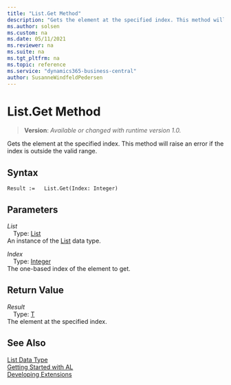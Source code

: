 ```yaml
---
title: "List.Get Method"
description: "Gets the element at the specified index. This method will raise an error if the index is outside the valid range."
ms.author: solsen
ms.custom: na
ms.date: 05/11/2021
ms.reviewer: na
ms.suite: na
ms.tgt_pltfrm: na
ms.topic: reference
ms.service: "dynamics365-business-central"
author: SusanneWindfeldPedersen
---
```

[//]: # (START>DO_NOT_EDIT)
[//]: # (IMPORTANT:Do not edit any of the content between here and the END>DO_NOT_EDIT.)
[//]: # (Any modifications should be made in the .xml files in the ModernDev repo.)
# List.Get Method
> **Version**: _Available or changed with runtime version 1.0._

Gets the element at the specified index. This method will raise an error if the index is outside the valid range.


## Syntax
```
Result :=   List.Get(Index: Integer)
```
## Parameters
*List*  
&emsp;Type: [List](list-data-type.md)  
An instance of the [List](list-data-type.md) data type.

*Index*  
&emsp;Type: [Integer](../integer/integer-data-type.md)  
The one-based index of the element to get.  


## Return Value
*Result*  
&emsp;Type: [T](list-data-type.md)  
The element at the specified index.


[//]: # (IMPORTANT: END>DO_NOT_EDIT)
## See Also
[List Data Type](list-data-type.md)  
[Getting Started with AL](../../devenv-get-started.md)  
[Developing Extensions](../../devenv-dev-overview.md)